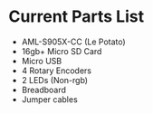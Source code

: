 # Current Parts List
- AML-S905X-CC (Le Potato)
- 16gb+ Micro SD Card
- Micro USB
- 4 Rotary Encoders
- 2 LEDs (Non-rgb)
- Breadboard
- Jumper cables